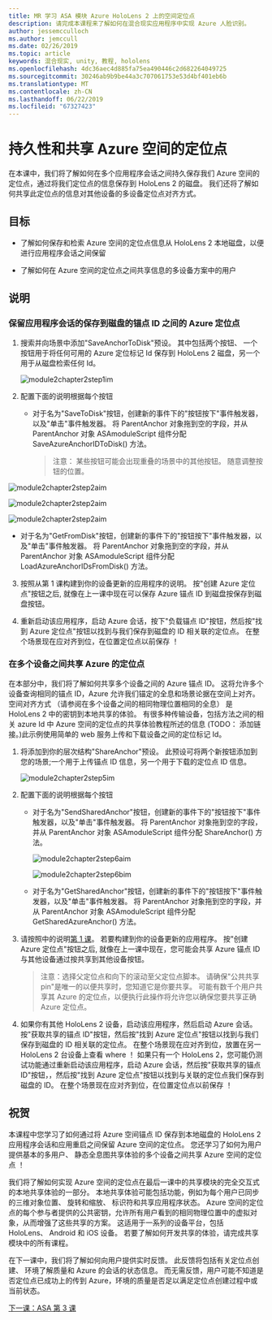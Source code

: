 ```yaml
---
title: MR 学习 ASA 模块 Azure HoloLens 2 上的空间定位点
description: 请完成本课程来了解如何在混合现实应用程序中实现 Azure 人脸识别。
author: jessemcculloch
ms.author: jemccull
ms.date: 02/26/2019
ms.topic: article
keywords: 混合现实, unity, 教程, hololens
ms.openlocfilehash: 4dc36aec4d885fa75ea490446c2d682264049725
ms.sourcegitcommit: 30246ab9b9be44a3c707061753e53d4bf401eb6b
ms.translationtype: MT
ms.contentlocale: zh-CN
ms.lasthandoff: 06/22/2019
ms.locfileid: "67327423"
---
```

# <a name="persistence-and-sharing-of-azure-spatial-anchors"></a>持久性和共享 Azure 空间的定位点

在本课中，我们将了解如何在多个应用程序会话之间持久保存我们 Azure 空间的定位点，通过将我们定位点的信息保存到 HoloLens 2 的磁盘。 我们还将了解如何共享此定位点的信息对其他设备的多设备定位点对齐方式。

## <a name="objectives"></a>目标

* 了解如何保存和检索 Azure 空间的定位点信息从 HoloLens 2 本地磁盘，以便进行应用程序会话之间保留

* 了解如何在 Azure 空间的定位点之间共享信息的多设备方案中的用户

  

## <a name="instructions"></a>说明

### <a name="persist-azure-anchors-between-app-sessions---save-anchor-id-to-disk"></a>保留应用程序会话的保存到磁盘的锚点 ID 之间的 Azure 定位点

1. 搜索并向场景中添加"SaveAnchorToDisk"预设。 其中包括两个按钮、 一个按钮用于将任何可用的 Azure 定位标记 Id 保存到 HoloLens 2 磁盘，另一个用于从磁盘检索任何 Id。

   ![module2chapter2step1im](images/module2chapter2step1im.PNG)

2. 配置下面的说明根据每个按钮
   - 对于名为"SaveToDisk"按钮，创建新的事件下的"按钮按下"事件触发器，以及"单击"事件触发器。 将 ParentAnchor 对象拖到空的字段，并从 ParentAnchor 对象 ASAmoduleScript 组件分配 SaveAzureAnchorIDToDisk() 方法。
   
     > 注意： 某些按钮可能会出现重叠的场景中的其他按钮。 随意调整按钮的位置。
   

  ![module2chapter2step2aim](images/module2chapter2step2aim.PNG)

![module2chapter2step2aim](images/module2chapter2step2bim.PNG)

![module2chapter2step2aim](images/module2chapter2step2cim.PNG)

   - 对于名为"GetFromDisk"按钮，创建新的事件下的"按钮按下"事件触发器，以及"单击"事件触发器。 将 ParentAnchor 对象拖到空的字段，并从 ParentAnchor 对象 ASAmoduleScript 组件分配 LoadAzureAnchorIDsFromDisk() 方法。

3. 按照从第 1 课构建到你的设备更新的应用程序的说明。 按"创建 Azure 定位点"按钮之后, 就像在上一课中现在可以保存 Azure 锚点 ID 到磁盘按保存到磁盘按钮。

4. 重新启动该应用程序，启动 Azure 会话，按下"负载锚点 ID"按钮，然后按"找到 Azure 定位点"按钮以找到与我们保存到磁盘的 ID 相关联的定位点。 在整个场景现在应对齐到位，在位置定位点以前保存 ！

### <a name="share-azure-anchors-between-multiple-devices"></a>在多个设备之间共享 Azure 的定位点

在本部分中，我们将了解如何共享多个设备之间的 Azure 锚点 ID。 这将允许多个设备查询相同的锚点 ID，Azure 允许我们锚定的全息和场景论据在空间上对齐。 空间对齐方式 （请参阅在多个设备之间的相同物理位置相同的全息） 是 HoloLens 2 中的密钥到本地共享的体验。 有很多种传输设备，包括方法之间的相关 azure Id 中 Azure 空间的定位点的共享体验教程所述的信息 (TODO： 添加链接。)此示例使用简单的 web 服务上传和下载设备之间的定位标记 Id。

1. 将添加到你的层次结构"ShareAnchor"预设。 此预设可将两个新按钮添加到您的场景;一个用于上传锚点 ID 信息，另一个用于下载的定位点 ID 信息。 

   ![module2chapter2step5im](images/module2chapter2step5im.PNG)

2. 配置下面的说明根据每个按钮

   - 对于名为"SendSharedAnchor"按钮，创建新的事件下的"按钮按下"事件触发器，以及"单击"事件触发器。 将 ParentAnchor 对象拖到空的字段，并从 ParentAnchor 对象 ASAmoduleScript 组件分配 ShareAnchor() 方法。

     ![module2chapter2step6aim](images/module2chapter2step6aim.PNG)

     ![module2chapter2step6bim](images/module2chapter2step6bim.PNG)

     

   - 对于名为"GetSharedAnchor"按钮，创建新的事件下的"按钮按下"事件触发器，以及"单击"事件触发器。 将 ParentAnchor 对象拖到空的字段，并从 ParentAnchor 对象 ASAmoduleScript 组件分配 GetSharedAzureAnchor() 方法。

3. 请按照中的说明[第 1 课](mrlearning-base-ch1.md)。 若要构建到你的设备更新的应用程序。 按"创建 Azure 定位点"按钮之后, 就像在上一课中现在，您可能会共享 Azure 锚点 ID 与其他设备通过按共享到其他设备按钮。

   > 注意：选择父定位点和向下的滚动至父定位点脚本。 请确保"公共共享 pin"是唯一的以便共享时，您知道它是你要共享。 可能有数千个用户共享其 Azure 的定位点，以便执行此操作将允许您以确保您要共享正确 Azure 定位点。

4. 如果你有其他 HoloLens 2 设备，启动该应用程序，然后启动 Azure 会话。 按"获取共享的锚点 ID"按钮，然后按"找到 Azure 定位点"按钮以找到与我们保存到磁盘的 ID 相关联的定位点。 在整个场景现在应对齐到位，放置在另一 HoloLens 2 台设备上查看 where ！ 如果只有一个 HoloLens 2，您可能仍测试功能通过重新启动该应用程序，启动 Azure 会话，然后按"获取共享的锚点 ID"按钮，，然后按"找到 Azure 定位点"按钮以找到与关联的定位点我们保存到磁盘的 ID。 在整个场景现在应对齐到位，在位置定位点以前保存 ！

## <a name="congratulations"></a>祝贺
本课程中您学习了如何通过将 Azure 空间锚点 ID 保存到本地磁盘的 HoloLens 2 应用程序会话和应用重启之间保留 Azure 空间的定位点。 您还学习了如何为用户提供基本的多用户、 静态全息图共享体验的多个设备之间共享 Azure 空间的定位点 ！

我们将了解如何实现 Azure 空间的定位点在最后一课中的共享模块的完全交互式的本地共享体验的一部分。 本地共享体验可能包括功能，例如为每个用户已同步的三维对象位置、 旋转和缩放、 标识符和共享应用程序状态。 Azure 空间的定位点的每个参与者提供的公共密钥，允许所有用户看到的相同物理位置中的虚拟对象，从而增强了这些共享的方案。 这适用于一系列的设备平台，包括 HoloLens、 Android 和 iOS 设备。 若要了解如何开发共享的体验，请完成共享模块中的所有课程。

在下一课中，我们将了解如何向用户提供实时反馈。 此反馈将包括有关定位点创建、 环境了解质量和 Azure 的会话的状态信息。 而无需反馈，用户可能不知道是否定位点已成功上的传到 Azure，环境的质量是否足以满足定位点创建过程中或当前状态。

[下一课：ASA 第 3 课](mrlearning-asa-ch3.md)

